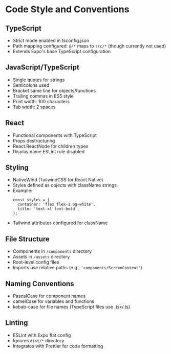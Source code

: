 # Code Style and Conventions

## TypeScript
- Strict mode enabled in tsconfig.json
- Path mapping configured: `@/*` maps to `src/*` (though currently not used)
- Extends Expo's base TypeScript configuration

## JavaScript/TypeScript
- Single quotes for strings
- Semicolons used
- Bracket same line for objects/functions
- Trailing commas in ES5 style
- Print width: 100 characters
- Tab width: 2 spaces

## React
- Functional components with TypeScript
- Props destructuring
- React.ReactNode for children types
- Display name ESLint rule disabled

## Styling
- NativeWind (TailwindCSS for React Native)
- Styles defined as objects with className strings
- Example:
  ```tsx
  const styles = {
    container: 'flex flex-1 bg-white',
    title: 'text-xl font-bold',
  };
  ```
- Tailwind attributes configured for className

## File Structure
- Components in `/components` directory
- Assets in `/assets` directory
- Root-level config files
- Imports use relative paths (e.g., `'components/ScreenContent'`)

## Naming Conventions
- PascalCase for component names
- camelCase for variables and functions
- kebab-case for file names (TypeScript files use .tsx/.ts)

## Linting
- ESLint with Expo flat config
- Ignores `dist/*` directory
- Integrates with Prettier for code formatting